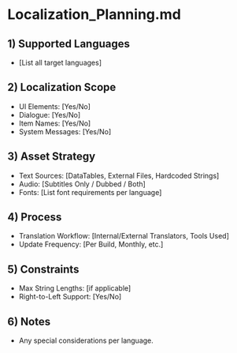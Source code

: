 # Localization_Planning.md

## 1) Supported Languages
- [List all target languages]

## 2) Localization Scope
- UI Elements: [Yes/No]
- Dialogue: [Yes/No]
- Item Names: [Yes/No]
- System Messages: [Yes/No]

## 3) Asset Strategy
- Text Sources: [DataTables, External Files, Hardcoded Strings]
- Audio: [Subtitles Only / Dubbed / Both]
- Fonts: [List font requirements per language]

## 4) Process
- Translation Workflow: [Internal/External Translators, Tools Used]
- Update Frequency: [Per Build, Monthly, etc.]

## 5) Constraints
- Max String Lengths: [if applicable]
- Right-to-Left Support: [Yes/No]

## 6) Notes
- Any special considerations per language.
